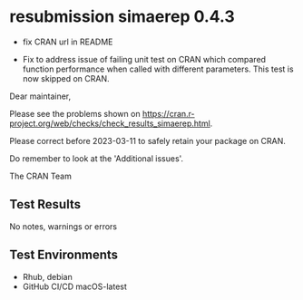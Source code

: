 # resubmission simaerep 0.4.3

- fix CRAN url in README

- Fix to address issue of failing unit test on CRAN which compared function performance when called with different parameters. This test is now skipped on CRAN. 

Dear maintainer,

Please see the problems shown on
<https://cran.r-project.org/web/checks/check_results_simaerep.html>.

Please correct before 2023-03-11 to safely retain your package on CRAN.

Do remember to look at the 'Additional issues'.

The CRAN Team

## Test Results

No notes, warnings or errors


## Test Environments

- Rhub, debian
- GitHub CI/CD macOS-latest




